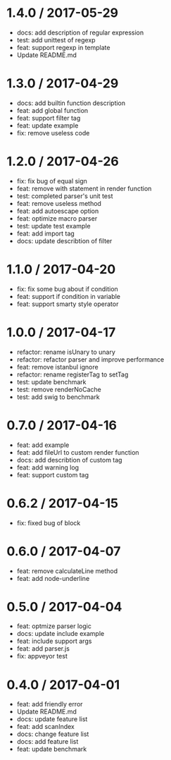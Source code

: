 
1.4.0 / 2017-05-29
==================

  * docs: add description of regular expression
  * test: add unittest of regexp
  * feat: support regexp in template
  * Update README.md

1.3.0 / 2017-04-29
==================

  * docs: add builtin function description
  * feat: add global function
  * feat: support filter tag
  * feat: update example
  * fix: remove useless code

1.2.0 / 2017-04-26
==================

  * fix: fix bug of equal sign
  * feat: remove with statement in render function
  * test: completed parser's unit test
  * feat: remove useless method
  * feat: add autoescape option
  * feat: optimize macro parser
  * test: update test example
  * feat: add import tag
  * docs: update describtion of filter

1.1.0 / 2017-04-20
==================

  * fix: fix some bug about if condition
  * feat: support if condition in variable
  * feat: support smarty style operator

1.0.0 / 2017-04-17
==================

  * refactor: rename isUnary to unary
  * refactor: refactor parser and improve performance
  * feat: remove istanbul ignore
  * refactor: rename registerTag to setTag
  * test: update benchmark
  * test: remove renderNoCache
  * test: add swig to benchmark

0.7.0 / 2017-04-16
==================

  * feat: add example
  * feat: add fileUrl to custom render function
  * docs: add describtion of custom tag
  * feat: add warning log
  * feat: support custom tag

0.6.2 / 2017-04-15
==================

  * fix: fixed bug of block

0.6.0 / 2017-04-07
==================

  * feat: remove calculateLine method
  * feat: add node-underline

0.5.0 / 2017-04-04
==================

  * feat: optmize parser logic
  * docs: update include example
  * feat: include support args
  * feat: add parser.js
  * fix: appveyor test

0.4.0 / 2017-04-01
==================

  * feat: add friendly error
  * Update README.md
  * docs: update feature list
  * feat: add scanIndex
  * docs: change feature list
  * docs: add feature list
  * feat: update benchmark
